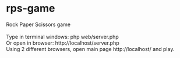 # rps-game
Rock Paper Scissors game
<br>
<br>
Type in terminal windows: php web/server.php <br>
Or open in browser: http://localhost/server.php <br>
Using 2 different browsers, open main page http://localhost/ and play.